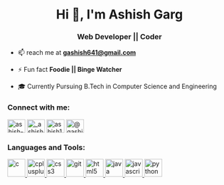 <h1 align="center">Hi 👋, I'm Ashish Garg</h1>
<h3 align="center">Web Developer || Coder</h3>

<!--
**ashish-garg18/ashish-garg18** is a ✨ _special_ ✨ repository because its `README.md` (this file) appears on your GitHub profile. 
-->

- 📫 reach me at **gashish641@gmail.com**

- ⚡ Fun fact **Foodie || Binge Watcher**

- 🎓 Currently Pursuing B.Tech in Computer Science and Engineering

<p align="left">
<h3 align="left">Connect with me:</h3>
<a href="https://linkedin.com/in/ashish-garg-335836125" target="blank"><img align="center" src="https://cdn.jsdelivr.net/npm/simple-icons@3.0.1/icons/linkedin.svg" alt="ashish-garg-335836125" height="30" width="40" /></a>
<a href="https://instagram.com/_ashish.garg_" target="blank"><img align="center" src="https://cdn.jsdelivr.net/npm/simple-icons@3.0.1/icons/instagram.svg" alt="_ashish.garg_" height="30" width="40" /></a>
<a href="https://www.hackerrank.com/ashish1930" target="blank"><img align="center" src="https://cdn.jsdelivr.net/npm/simple-icons@3.0.1/icons/hackerrank.svg" alt="ashish1930" height="30" width="40" /></a>
<a href="https://www.hackerearth.com/@gashish641" target="blank"><img align="center" src="https://cdn.jsdelivr.net/npm/simple-icons@3.0.1/icons/hackerearth.svg" alt="@gashish641" height="30" width="40" /></a>
</p>

<h3 align="left">Languages and Tools:</h3>
<p align="left"> <a href="https://www.cprogramming.com/" target="_blank"> <img src="https://devicons.github.io/devicon/devicon.git/icons/c/c-original.svg" alt="c" width="40" height="40"/> </a> <a href="https://www.w3schools.com/cpp/" target="_blank"> <img src="https://devicons.github.io/devicon/devicon.git/icons/cplusplus/cplusplus-original.svg" alt="cplusplus" width="40" height="40"/> </a> <a href="https://www.w3schools.com/css/" target="_blank"> <img src="https://devicons.github.io/devicon/devicon.git/icons/css3/css3-original-wordmark.svg" alt="css3" width="40" height="40"/> </a> <a href="https://git-scm.com/" target="_blank"> <img src="https://www.vectorlogo.zone/logos/git-scm/git-scm-icon.svg" alt="git" width="40" height="40"/> </a> <a href="https://www.w3.org/html/" target="_blank"> <img src="https://devicons.github.io/devicon/devicon.git/icons/html5/html5-original-wordmark.svg" alt="html5" width="40" height="40"/> </a> <a href="https://www.java.com" target="_blank"> <img src="https://devicons.github.io/devicon/devicon.git/icons/java/java-original-wordmark.svg" alt="java" width="40" height="40"/> </a> <a href="https://developer.mozilla.org/en-US/docs/Web/JavaScript" target="_blank"> <img src="https://devicons.github.io/devicon/devicon.git/icons/javascript/javascript-original.svg" alt="javascript" width="40" height="40"/> </a> <a href="https://www.python.org" target="_blank"> <img src="https://devicons.github.io/devicon/devicon.git/icons/python/python-original.svg" alt="python" width="40" height="40"/> </a> </p>
